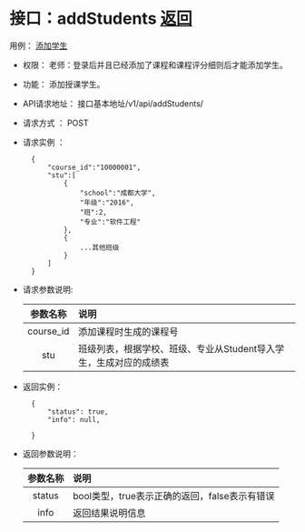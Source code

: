 # 接口：addStudents  [返回](../README.md)
用例： [添加学生](../case/addStudents.md)

- 权限：
    老师：登录后并且已经添加了课程和课程评分细则后才能添加学生。

- 功能：
    添加授课学生。

- API请求地址：
   接口基本地址/v1/api/addStudents/

- 请求方式 ：
    POST
    
- 请求实例 ：

        {
            "course_id":"10000001",
            "stu":[
                {
                    "school":"成都大学",
                    "年级":"2016",
                    "班":2,
                    "专业":"软件工程"
                },
                {
                    ...其他班级
                }
            ]
        }

- 请求参数说明:

    |参数名称|说明|
    |:---------:|:--------------------------------------------------------|      
    |course_id|添加课程时生成的课程号|
    |stu|班级列表，根据学校、班级、专业从Student导入学生，生成对应的成绩表|

- 返回实例：

        {
            "status": true,
            "info": null,
       
        }

- 返回参数说明：

  |参数名称|说明|
  |:---------:|:--------------------------------------------------------|
  |status|bool类型，true表示正确的返回，false表示有错误|
  |info|返回结果说明信息|

